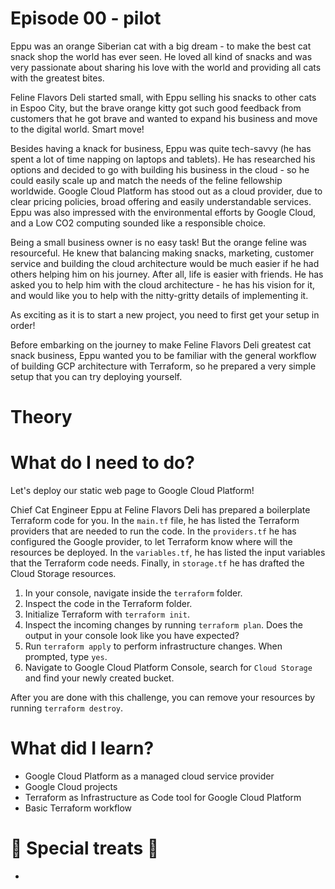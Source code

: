 # Episode 00 - pilot

Eppu was an orange Siberian cat with a big dream - to make the best cat snack shop the world has ever seen. He loved all kind of snacks and was very passionate about sharing his love with the world and providing all cats with the greatest bites. 

Feline Flavors Deli started small, with Eppu selling his snacks to other cats in Espoo City, but the brave orange kitty got such good feedback from customers that he got brave and wanted to expand his business and move to the digital world. Smart move!

Besides having a knack for business, Eppu was quite tech-savvy (he has spent a lot of time napping on laptops and tablets). He has researched his options and decided to go with building his business in the cloud - so he could easily scale up and match the needs of the feline fellowship worldwide. Google Cloud Platform has stood out as a cloud provider, due to clear pricing policies, broad offering and easily understandable services. Eppu was also impressed with the environmental efforts by Google Cloud, and a Low CO2 computing sounded like a responsible choice.

Being a small business owner is no easy task! But the orange feline was resourceful. He knew that balancing making snacks, marketing, customer service and building the cloud architecture would be much easier if he had others helping him on his journey. After all, life is easier with friends. He has asked you to help him with the cloud architecture - he has his vision for it, and would like you to help with the nitty-gritty details of implementing it. 

As exciting as it is to start a new project, you need to first get your setup in order! 

Before embarking on the journey to make Feline Flavors Deli greatest cat snack business, Eppu wanted you to be familiar with the general workflow of building GCP architecture with Terraform, so he prepared a very simple setup that you can try deploying yourself. 

# Theory



# What do I need to do?

Let's deploy our static web page to Google Cloud Platform! 

Chief Cat Engineer Eppu at Feline Flavors Deli has prepared a boilerplate Terraform code for you. 
In the `main.tf` file, he has listed the Terraform providers that are needed to run the code.
In the `providers.tf` he has configured the Google provider, to let Terraform know where will the resources be deployed. 
In the `variables.tf`, he has listed the input variables that the Terraform code needs.
Finally, in `storage.tf` he has drafted the Cloud Storage resources. 

1. In your console, navigate inside the `terraform` folder.
2. Inspect the code in the Terraform folder. 
3. Initialize Terraform with `terraform init`.
4.  Inspect the incoming changes by running `terraform plan`. Does the output in your console look like you have expected?
5. Run `terraform apply` to perform infrastructure changes. When prompted, type `yes`.
6. Navigate to Google Cloud Platform Console, search for `Cloud Storage` and find your newly created bucket. 

After you are done with this challenge, you can remove your resources by running `terraform destroy`.

# What did I learn?

- Google Cloud Platform as a managed cloud service provider 
- Google Cloud projects
- Terraform as Infrastructure as Code tool for Google Cloud Platform
- Basic Terraform workflow 


# 🐾 Special treats 🐾 

- 

